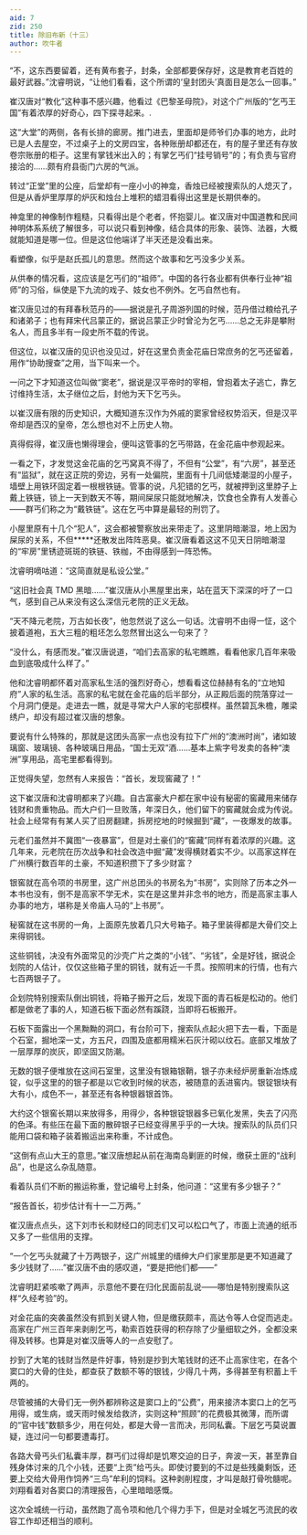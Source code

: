 ```yaml
---
aid: 7
zid: 250
title: 除旧布新（十三）
author: 吹牛者
---
```


“不，这东西要留着，还有黄布套子，封条，全部都要保存好，这是教育老百姓的最好武器。”沈睿明说，“让他们看看，这个所谓的‘皇封团头’真面目是怎么一回事。”

崔汉唐对“教化”这种事不感兴趣，他看过《巴黎圣母院》，对这个广州版的“乞丐王国”有着浓厚的好奇心，四下探寻起来。.

这“大堂”的两侧，各有长排的廊房。推门进去，里面却是师爷们办事的地方，此时已是人去屋空，不过桌子上的文房四宝，各种账册却都还在，有的屋子里还有存放卷宗账册的柜子。这里有掌钱米出入的；有掌乞丐们“挂号销号”的；有负责与官府接洽的……颇有府县衙门六房的气派。

转过“正堂”里的公座，后堂却有一座小小的神龛，香烛已经被搜索队的人熄灭了，但是从香炉里厚厚的炉灰和烛台上堆积的蜡泪看得出这里是长期供奉的。

神龛里的神像制作粗糙，只看得出是个老者，怀抱婴儿。崔汉唐对中国道教和民间神明体系系统了解很多，可以说只看到神像，结合具体的形象、装饰、法器，大概就能知道是哪一位。但是这位他端详了半天还是没看出来。

看塑像，似乎是赵氏孤儿的意思。然而这个故事和乞丐没多少关系。

从供奉的情况看，这应该是乞丐们的“祖师”。中国的各行各业都有供奉行业神“祖师”的习俗，纵使是下九流的戏子、妓女也不例外。乞丐自然也有。

崔汉唐见过的有拜春秋范丹的――据说是孔子周游列国的时候，范丹借过粮给孔子和诸弟子；也有拜宋代吕蒙正的，据说吕蒙正少时曾沦为乞丐……总之无非是攀附名人，而且多半有一段史所不载的传说。

但这位，以崔汉唐的见识也没见过，好在这里负责金花庙日常庶务的乞丐还留着，用作“协助搜查”之用，当下叫来一个。

一问之下才知道这位叫做“窦老”，据说是汉平帝时的宰相，曾抱着太子逃亡，靠乞讨维持生活，太子继位之后，封他为天下乞丐头。

以崔汉唐有限的历史知识，大概知道东汉作为外戚的窦家曾经权势滔天，但是汉平帝却是西汉的皇帝，怎么想也对不上历史人物。

真得假得，崔汉唐也懒得理会，便叫这管事的乞丐带路，在金花庙中参观起来。

一看之下，才发觉这金花庙的乞丐窝真不得了，不但有“公堂”，有“六房”，甚至还有“监狱”，就在这正院的旁边，另有一处偏院，里面有十几间低矮潮湿的小屋子，墙壁上用铁环固定着一根根铁链。管事的说，凡犯错的乞丐，就被押到这里脖子上戴上铁链，锁上一天到数天不等，期间屎尿只能就地解决，饮食也全靠有人发善心――群丐们称之为“戴铁链”。这在乞丐中算是最轻的刑罚了。

小屋里原有十几个“犯人”，这会都被警察放出来带走了。这里阴暗潮湿，地上因为屎尿的关系，不但**\***还散发出阵阵恶臭。崔汉唐看着这这不见天日阴暗潮湿的“牢房”里锈迹斑斑的铁链、铁枷，不由得感到一阵恐怖。

沈睿明嘀咕道：“这简直就是私设公堂。”

“这旧社会真 TMD 黑暗……”崔汉唐从小黑屋里出来，站在蓝天下深深的吁了一口气，感到自己从来没有这么深信元老院的正义无敌。

“天不降元老院，万古如长夜”，他忽然说了这么一句话。沈睿明不由得一怔，这个披着道袍，五大三粗的粗坯怎么忽然冒出这么一句来了？

“没什么，有感而发。”崔汉唐说道，“咱们去高家的私宅瞧瞧，看看他家几百年来吸血到底吸成什么样了。”

他和沈睿明都怀着对高家私生活的强烈好奇心，想看看这位赫赫有名的“立地知府”人家的私生活。高家的私宅就在金花庙的后半部分，从正殿后面的院落穿过一个月洞门便是。走进去一瞧，就是寻常大户人家的宅邸模样。虽然碧瓦朱檐，雕梁绣户，却没有超过崔汉唐的想象。

要说有什么特殊的，那就是这团头高家一点也没有拉下广州的“澳洲时尚”，诸如玻璃窗、玻璃镜、各种玻璃日用品，“国士无双”酒……基本上紫字号发卖的各种“澳洲”享用品，高宅里都看得到。

正觉得失望，忽然有人来报告：“首长，发现窖藏了！”

这下崔汉唐和沈睿明都来了兴趣。自古富豪大户都在家中设有秘密的窖藏用来储存钱财和贵重物品。而大户们一旦败落，年深日久，他们留下的窖藏就会成为传说。社会上经常有有某人买了旧房翻建，拆房挖地的时候掘到“藏”，一夜爆发的故事。

元老们虽然并不冀图“一夜暴富”，但是对土豪们的“窖藏”同样有着浓厚的兴趣。这几年来，元老院在历次战争和社会改造中掘“藏”发得横财着实不少。以高家这样在广州横行数百年的土豪，不知道积攒下了多少财富？

银窖就在高令项的书房里，这广州总团头的书房名为“书房”，实则除了历本之外一本书也没有，倒不是高家不学无术，实在是这里并非念书的地方，而是高家主事人办事的地方，堪称是关帝庙人马的“上书房”。

秘窖就在这书房的一角，上面原先放着几只大号箱子。箱子里装得都是大骨们交上来得铜钱。

这些铜钱，决没有外面常见的沙壳广片之类的“小钱”、“劣钱”，全是好钱，据说企划院的人估计，仅仅这些箱子里的铜钱，就有近一千贯。按照明末的行情，也有六七百两银子了。

企划院特别搜索队倒出铜钱，将箱子搬开之后，发现下面的青石板是松动的。他们都是做老了事的人，知道石板下面必然有蹊跷，当即将石板搬开。

石板下面露出一个黑黝黝的洞口，有台阶可下，搜索队点起火把下去一看，下面是个石室，掘地深一丈，方五尺，四围及底都用糯米石灰汁砌以纹石。底部又堆放了一层厚厚的炭灰，即坚固又防潮。

无数的银子便堆放在这间石室里，这里没有银箱银鞘，银子亦未经炉房重新冶炼成锭，似乎这里的的银子都是以它收到时候的状态，被随意的丢进窖内。银锭银块有大有小，成色不一，甚至还有各种银器银首饰。

大约这个银窖长期以来放得多，用得少，各种银锭银器多已氧化发黑，失去了闪亮的色泽。有些压在最下面的散碎银子已经变得黑乎乎的一大块。搜索队的队员们只能用口袋和箱子装着搬运出来称重，不计成色。

“这倒有点山大王的意思。”崔汉唐想起从前在海南岛剿匪的时候，缴获土匪的“战利品”，也是这么杂乱随意。

看着队员们不断的搬运称重，登记编号上封条，他问道：“这里有多少银子？”

“报告首长，初步估计有十一二万两。”

崔汉唐点点头，这下刘市长和财经口的同志们又可以松口气了，市面上流通的纸币又多了一些信用的支撑。

“一个乞丐头就藏了十万两银子，这广州城里的缙绅大户们家里那是更不知道藏了多少钱财了……”崔汉唐不由的感叹道，“要是把他们都――”

沈睿明赶紧咳嗽了两声，示意他不要在归化民面前乱说――哪怕是特别搜索队这样“久经考验”的。

对金花庙的突袭虽然没有抓到关键人物，但是缴获颇丰，高达令等人仓促而逃走。高家在广州三百年来剥削乞丐，勒索百姓获得的积存除了少量细软之外，全都没来得及转移。也算是对崔汉唐等人的一点安慰了。

抄到了大笔的钱财当然是件好事，特别是抄到大笔钱财的还不止高家住宅，在各个窦口的大骨的住处，都查获了数额不等的银钱，少得几十两，多得甚至有积蓄上千两的。

尽管被捕的大骨们无一例外都辨称这是窦口上的“公费”，用来接济本窦口上的乞丐用得，或生病，或天雨时候发给救济，实则这种“照顾”的花费极其微薄，而所谓的“官中钱”数额多少，用在何处，都是大骨一言而决，形同私囊。下层乞丐莫说置疑，连过问一句都要遭毒打。

各路大骨丐头们私囊丰厚，群丐们过得却是饥寒交迫的日子，奔波一天，甚至靠自残身体讨来的几个小钱，还要“上贡”给丐头。即使讨要到的不过是些残羹剩饭，还要上交给大骨用作饲养“三鸟”牟利的饲料。这种剥削程度，才叫是敲打骨吮髓呢。刘翔看着对各窦口的清理报告，心里暗暗感慨。

这次全城统一行动，虽然跑了高令项和他几个得力手下，但是对全城乞丐流民的收容工作却还相当的顺利。
